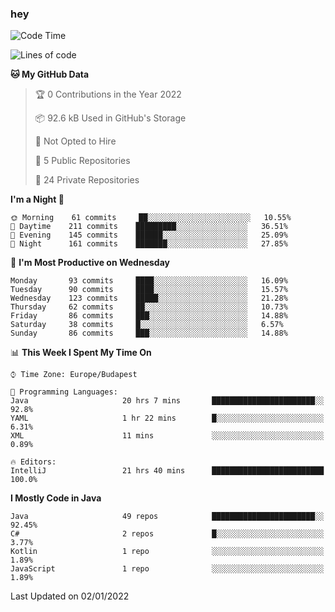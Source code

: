 ### hey

<!--START_SECTION:waka-->
![Code Time](http://img.shields.io/badge/Code%20Time-436%20hrs%2028%20mins-blue)

![Lines of code](https://img.shields.io/badge/From%20Hello%20World%20I%27ve%20Written-439%20Thousand%20lines%20of%20code-blue)

**🐱 My GitHub Data** 

> 🏆 0 Contributions in the Year 2022
 > 
> 📦 92.6 kB Used in GitHub's Storage 
 > 
> 🚫 Not Opted to Hire
 > 
> 📜 5 Public Repositories 
 > 
> 🔑 24 Private Repositories  
 > 
**I'm a Night 🦉** 

```text
🌞 Morning    61 commits     ██░░░░░░░░░░░░░░░░░░░░░░░   10.55% 
🌆 Daytime    211 commits    █████████░░░░░░░░░░░░░░░░   36.51% 
🌃 Evening    145 commits    ██████░░░░░░░░░░░░░░░░░░░   25.09% 
🌙 Night      161 commits    ███████░░░░░░░░░░░░░░░░░░   27.85%

```
📅 **I'm Most Productive on Wednesday** 

```text
Monday       93 commits     ████░░░░░░░░░░░░░░░░░░░░░   16.09% 
Tuesday      90 commits     ████░░░░░░░░░░░░░░░░░░░░░   15.57% 
Wednesday    123 commits    █████░░░░░░░░░░░░░░░░░░░░   21.28% 
Thursday     62 commits     ██░░░░░░░░░░░░░░░░░░░░░░░   10.73% 
Friday       86 commits     ███░░░░░░░░░░░░░░░░░░░░░░   14.88% 
Saturday     38 commits     █░░░░░░░░░░░░░░░░░░░░░░░░   6.57% 
Sunday       86 commits     ███░░░░░░░░░░░░░░░░░░░░░░   14.88%

```


📊 **This Week I Spent My Time On** 

```text
⌚︎ Time Zone: Europe/Budapest

💬 Programming Languages: 
Java                     20 hrs 7 mins       ███████████████████████░░   92.8% 
YAML                     1 hr 22 mins        █░░░░░░░░░░░░░░░░░░░░░░░░   6.31% 
XML                      11 mins             ░░░░░░░░░░░░░░░░░░░░░░░░░   0.89%

🔥 Editors: 
IntelliJ                 21 hrs 40 mins      █████████████████████████   100.0%

```

**I Mostly Code in Java** 

```text
Java                     49 repos            ███████████████████████░░   92.45% 
C#                       2 repos             █░░░░░░░░░░░░░░░░░░░░░░░░   3.77% 
Kotlin                   1 repo              ░░░░░░░░░░░░░░░░░░░░░░░░░   1.89% 
JavaScript               1 repo              ░░░░░░░░░░░░░░░░░░░░░░░░░   1.89%

```



 Last Updated on 02/01/2022
<!--END_SECTION:waka-->
